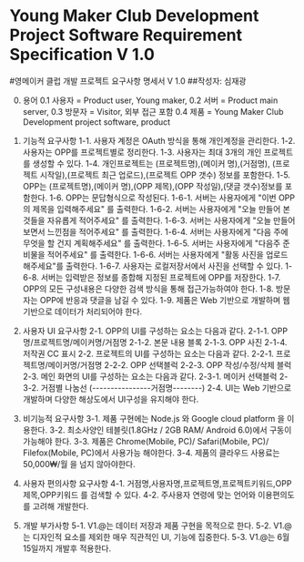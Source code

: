 Young Maker Club Development Project Software Requirement Specification   V 1.0
=======================================================================
#영메이커 클럽 개발 프로젝트 요구사항 명세서 V 1.0 
##작성자: 심재광

0. 용어
	0.1 사용자 = Product user, Young maker, 
	0.2 서버 = Product main server,
	0.3 방문자 = Visitor, 외부 접근 포함
	0.4 제품 = Young Maker Club Development project software, product

1. 기능적 요구사항
	1-1. 사용자 계정은 OAuth 방식을 통해 개인계정을 관리한다.
	1-2. 사용자는 OPP를 프로젝트별로 정리한다.
	1-3. 사용자는 최대 3개의 개인 프로젝트를 생성할 수 있다.
	1-4. 개인프로젝트는 (프로젝트명),(메이커 명),(거점명), (프로젝트 시작일),(프로젝트 최근 업로드),(프로젝트 OPP 갯수) 정보를 포함한다.
	1-5. OPP는 (프로젝트명),(메이커 명),(OPP 제목),(OPP 작성일),(댓글 갯수)정보를 포함한다.
	1-6. OPP는 문답형식으로 작성된다.
		1-6-1. 서버는 사용자에게 "이번 OPP의 제목을 입력해주세요" 를 출력한다.
		1-6-2. 서버는 사용자에게 "오늘 만들어 본 것들을 자유롭게 적어주세요" 를 출력한다.
		1-6-3. 서버는 사용자에게 "오늘 만들어 보면서 느낀점을 적어주세요" 를 출력한다.
		1-6-4. 서버는 사용자에게 "다음 주에 무엇을 할 건지 계획해주세요" 를 출력한다.
		1-6-5. 서버는 사용자에게 "다음주 준비물을 적어주세요" 를 출력한다.
		1-6-6. 서버는 사용자에게 "활동 사진을 업로드 해주세요"를 출력한다.
		1-6-7. 사용자는 로컬저장서에서 사진을 선택할 수 있다.
		1-6-8. 서버는 입력받은 정보를 종합해 지정된 프로젝트에 OPP를 저장한다.
	1-7. OPP의 모든 구성내용은 다양한 검색 방식을 통해 접근가능하여야 한다.
	1-8. 방문자는 OPP에 반응과 댓글을 남길 수 있다.
	1-9. 제품은 Web 기반으로 개발하며 웹 기반으로 데이터가 처리되어야 한다.


2. 사용자 UI 요구사항
	2-1. OPP의 UI를 구성하는 요소는 다음과 같다.
		2-1-1. OPP명/프로젝트명/메이커명/거점명
		2-1-2. 본문 내용 블록
		2-1-3. OPP 사진
		2-1-4. 저작권 CC 표시
	2-2. 프로젝트의 UI를 구성하는 요소는 다음과 같다.
		2-2-1. 프로젝트명/메이커명/거점명
		2-2-2. OPP 선택블럭
		2-2-3. OPP 작성/수정/삭제 블럭
	2-3. 메인 화면의 UI를 구성하는 요소는 다음과 같다.
		2-3-1. 메이커 선택블럭
		2-3-2. 거점별 나눔선 (----------------거점명--------)
	2-4. UI는 Web 기반으로 개발하며 다양한 해상도에서 UI구성을 유지해야 한다.

3. 비기능적 요구사항
	3-1. 제품 구현에는 Node.js 와 Google cloud platform 을 이용한다.
	3-2. 최소사양인 테블릿(1.8GHz / 2GB RAM/ Android 6.0)에서 구동이 가능해야 한다.
	3-3. 제품은 Chrome(Mobile, PC)/ Safari(Mobile, PC)/ Filefox(Mobile, PC)에서 사용가능 해야한다.
	3-4. 제품의 클라우드 사용료는 50,000₩/월 을 넘지 않아야한다.

4. 사용자 편의사항 요구사항
	4-1. 거점명,사용자명,프로젝트명,프로젝트키워드,OPP제목,OPP키워드 를 검색할 수 있다.
	4-2. 주사용자 연령에 맞는 언어와 이용편의도를 고려해 개발한다.  

5. 개발 부가사항
	5-1. V1.@는 데이터 저장과 제품 구현을 목적으로 한다.
	5-2. V1.@는 디자인적 요소를 제외한 매우 직관적인 UI, 기능에 집중한다.
	5-3. V1.@는 6월 15일까지 개발후 적용한다. 
